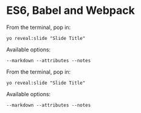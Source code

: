 
# ES6, Babel and Webpack

From the terminal, pop in:

  ```yo reveal:slide "Slide Title"```

Available options:

 ```--markdown --attributes --notes```


From the terminal, pop in:

  ```yo reveal:slide "Slide Title"```

Available options:

 ```--markdown --attributes --notes```
